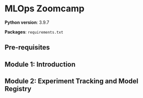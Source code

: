 # MLOps Zoomcamp
**Python version**: 3.9.7

**Packages**: `requirements.txt`

## Pre-requisites
## Module 1: Introduction
## Module 2: Experiment Tracking and Model Registry
